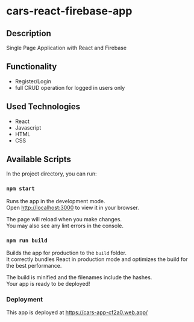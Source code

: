 # cars-react-firebase-app

## Description

Single Page Application with React and Firebase

## Functionality

- Register/Login
- full CRUD operation for logged in users only

## Used Technologies

- React
- Javascript
- HTML
- CSS

## Available Scripts

In the project directory, you can run:

### `npm start`

Runs the app in the development mode.\
Open [http://localhost:3000](http://localhost:3000) to view it in your browser.

The page will reload when you make changes.\
You may also see any lint errors in the console.


### `npm run build`

Builds the app for production to the `build` folder.\
It correctly bundles React in production mode and optimizes the build for the best performance.

The build is minified and the filenames include the hashes.\
Your app is ready to be deployed!

### Deployment

This app is deployed at https://cars-app-cf2a0.web.app/

